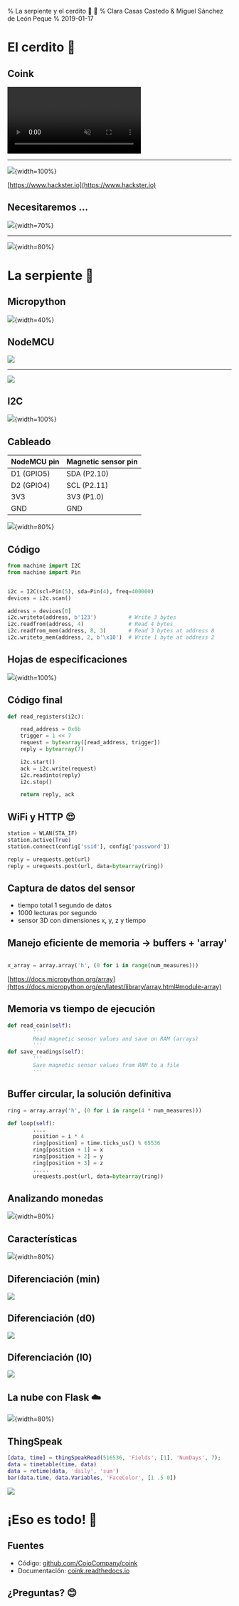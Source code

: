 % La serpiente y el cerdito :snake: :pig:
% Clara Casas Castedo & Miguel Sánchez de León Peque
% 2019-01-17

El cerdito :pig:
================

Coink
-----

<video src="./videos/coink.mp4" controls muted>
</video>

-------

![](./figures/hacksterio.png){width=100%}

[https://www.hackster.io](https://www.hackster.io)


Necesitaremos ...
-----------------

![](./figures/overall_coink.png){width=70%}

---

![](./figures/coink_build_inside.jpg){width=80%}


La serpiente :snake:
====================

Micropython
-----------

![](./figures/micropython-logo.svg){width=40%}


NodeMCU
-------

![](./figures/nodemcu.jpg)

---

![](./figures/nodemcu_pinmap.png)


I2C
---

![](./figures/I2C.svg){width=100%}

Cableado
--------

NodeMCU pin |	Magnetic sensor pin
--- | ---
D1 (GPIO5) |	SDA (P2.10)
D2 (GPIO4) |	SCL (P2.11)
3V3 |	3V3 (P1.0)
GND |	GND

![](./figures/wiring.jpg){width=80%}

Código
------

```python
from machine import I2C
from machine import Pin


i2c = I2C(scl=Pin(5), sda=Pin(4), freq=400000)
devices = i2c.scan()

address = devices[0]
i2c.writeto(address, b'123')          # Write 3 bytes
i2c.readfrom(address, 4)              # Read 4 bytes
i2c.readfrom_mem(address, 8, 3)       # Read 3 bytes at address 8
i2c.writeto_mem(address, 2, b'\x10')  # Write 1 byte at address 2
```

Hojas de especificaciones
-------------------------

![](./figures/datasheet.png){width=100%}

Código final
------------

```python
def read_registers(i2c):

    read_address = 0x6b
    trigger = 1 << 7
    request = bytearray([read_address, trigger])
    reply = bytearray(7)

    i2c.start()
    ack = i2c.write(request)
    i2c.readinto(reply)
    i2c.stop()

    return reply, ack
```

WiFi y HTTP :heart_eyes:
-------------------------

```python
station = WLAN(STA_IF)
station.active(True)
station.connect(config['ssid'], config['password'])
```

```python
reply = urequests.get(url)
reply = urequests.post(url, data=bytearray(ring))
```

Captura de datos del sensor
---------------------------

- tiempo total 1 segundo de datos
- 1000 lecturas por segundo
- sensor 3D con dimensiones x, y, z y tiempo

Manejo eficiente de memoria -> buffers + 'array'
------------------------------------------------

```python

x_array = array.array('h', (0 for i in range(num_measures)))
```
[https://docs.micropython.org/array](https://docs.micropython.org/en/latest/library/array.html#module-array)


Memoria vs tiempo de ejecución
------------------------------

```python
def read_coin(self):
        '''
        Read magnetic sensor values and save on RAM (arrays)
        '''
def save_readings(self):
        '''
        Save magnetic sensor values from RAM to a file
        '''
```

Buffer circular, la solución definitiva
---------------------------------------

```python
ring = array.array('h', (0 for i in range(4 * num_measures)))

def loop(self):
        ....
        position = i * 4
        ring[position] = time.ticks_us() % 65536
        ring[position + 1] = x
        ring[position + 2] = y
        ring[position + 3] = z
        .....
        urequests.post(url, data=bytearray(ring))

```

Analizando monedas
------------------

![](./figures/data-raw.png){width=80%}

Características
---------------

![](./figures/data-features.svg){width=80%}

Diferenciación (min)
--------------------

![](./figures/data-diff-0.png)

Diferenciación (d0)
-------------------

![](./figures/data-diff-1.png)

Diferenciación (l0)
-------------------

![](./figures/data-diff-2.png)

La nube con Flask :cloud:
-------------------------

![](./figures/landing-page.png){width=80%}

ThingSpeak
----------

```matlab
[data, time] = thingSpeakRead(516536, 'Fields', [1], 'NumDays', 7);
data = timetable(time, data)
data = retime(data, 'daily', 'sum')
bar(data.time, data.Variables, 'FaceColor', [1 .5 0])
```

![](./figures/thingspeak-daily-savings.png)


¡Eso es todo! :tada:
=============

Fuentes
-------

- Código: [github.com/CojoCompany/coink](https://github.com/CojoCompany/coink/)
- Documentación:
[coink.readthedocs.io](https://coink.readthedocs.io/)

¿Preguntas? :blush:
-----------
